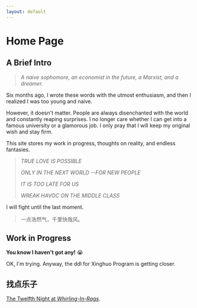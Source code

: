 ```yaml
---
layout: default
---
```




# Home Page



## A Brief Intro



> *A naive sophomore, an economist in the future, a Marxist, and a dreamer.*



Six months ago, I wrote these words with the utmost enthusiasm, and then I realized I was too young and naive.



However, it doesn't matter. People are always disenchanted with the world and constantly reaping surprises. I no longer care whether I can get into a famous university or a glamorous job. I only pray that I will keep my original wish and stay firm.



This site stores my work in progress, thoughts on reality, and endless fantasies.



> *TRUE LOVE IS POSSIBLE*
>
> *ONLY IN THE NEXT WORLD --FOR NEW PEOPLE*
>
> *IT IS TOO LATE FOR US*
>
> *WREAK HAVOC ON THE MIDDLE CLASS*



I will fight until the last moment.



> 一点浩然气，千里快哉风。



## Work in Progress



**You know I haven't got any!** 😭



 OK, I'm trying. Anyway, the ddl for Xinghuo Program is getting closer.



## 找点乐子



[The Twelfth Night at *Whirling-In-Rags*](https://annan21.notion.site/Back-to-Whirling-In-Rags-0209991f283745fa81e4b9e9ed02d13e).

